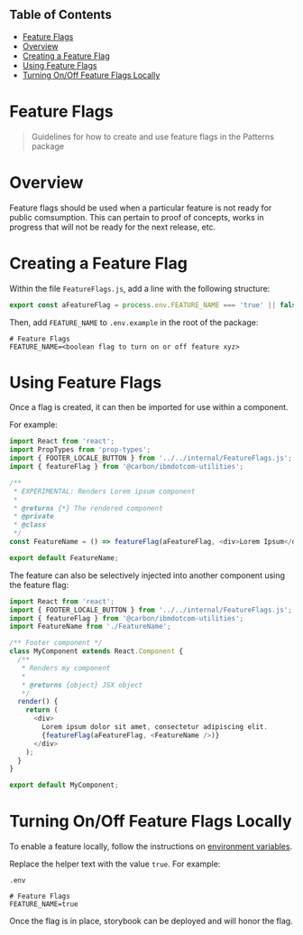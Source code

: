 <!-- START doctoc generated TOC please keep comment here to allow auto update -->
<!-- DON'T EDIT THIS SECTION, INSTEAD RE-RUN doctoc TO UPDATE -->
## Table of Contents

- [Feature Flags](#feature-flags)
- [Overview](#overview)
- [Creating a Feature Flag](#creating-a-feature-flag)
- [Using Feature Flags](#using-feature-flags)
- [Turning On/Off Feature Flags Locally](#turning-onoff-feature-flags-locally)

<!-- END doctoc generated TOC please keep comment here to allow auto update -->

# Feature Flags

> Guidelines for how to create and use feature flags in the Patterns package

# Overview

Feature flags should be used when a particular feature is not ready for public
comsumption. This can pertain to proof of concepts, works in progress that will
not be ready for the next release, etc.

# Creating a Feature Flag

Within the file `FeatureFlags.js`, add a line with the following structure:

```javascript
export const aFeatureFlag = process.env.FEATURE_NAME === 'true' || false;
```

Then, add `FEATURE_NAME` to `.env.example` in the root of the package:

```text
# Feature Flags
FEATURE_NAME=<boolean flag to turn on or off feature xyz>
```

# Using Feature Flags

Once a flag is created, it can then be imported for use within a component.

For example:

```javascript
import React from 'react';
import PropTypes from 'prop-types';
import { FOOTER_LOCALE_BUTTON } from '../../internal/FeatureFlags.js';
import { featureFlag } from '@carbon/ibmdotcom-utilities';

/**
 * EXPERIMENTAL: Renders Lorem ipsum component
 *
 * @returns {*} The rendered component
 * @private
 * @class
 */
const FeatureName = () => featureFlag(aFeatureFlag, <div>Lorem Ipsum</div>);

export default FeatureName;
```

The feature can also be selectively injected into another component using the
feature flag:

```javascript
import React from 'react';
import { FOOTER_LOCALE_BUTTON } from '../../internal/FeatureFlags.js';
import { featureFlag } from '@carbon/ibmdotcom-utilities';
import FeatureName from './FeatureName';

/** Footer component */
class MyComponent extends React.Component {
  /**
   * Renders my component
   *
   * @returns {object} JSX object
   */
  render() {
    return (
      <div>
        Lorem ipsum dolor sit amet, consectetur adipiscing elit.
        {featureFlag(aFeatureFlag, <FeatureName />)}
      </div>
    );
  }
}

export default MyComponent;
```

# Turning On/Off Feature Flags Locally

To enable a feature locally, follow the instructions on [environment variables](https://github.com/carbon-design-system/ibm-dotcom-library/blob/master/packages/patterns-react/docs/environment-variables.md).

Replace the helper text with the value `true`. For example:

`.env`

```text
# Feature Flags
FEATURE_NAME=true
```

Once the flag is in place, storybook can be deployed and will honor the flag.
